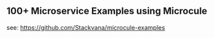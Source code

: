 ## 100+ Microservice Examples using Microcule

see: https://github.com/Stackvana/microcule-examples
